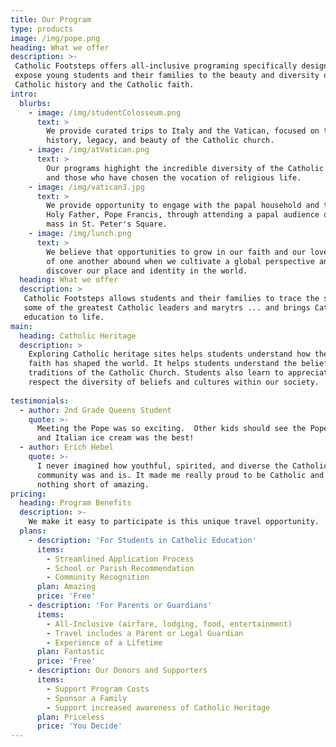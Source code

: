 ```yaml
---
title: Our Program
type: products
image: /img/pope.png
heading: What we offer
description: >-
 Catholic Footsteps offers all-inclusive programing specifically designed to 
 expose young students and their families to the beauty and diversity of 
 Catholic history and the Catholic faith.
intro:
  blurbs:
    - image: /img/studentColosseum.png
      text: >
        We provide curated trips to Italy and the Vatican, focused on the
        history, legacy, and beauty of the Catholic church.
    - image: /img/atVatican.png
      text: >
        Our programs highight the incredible diversity of the Catholic world
        and those who have chosen the vocation of religious life.
    - image: /img/vatican3.jpg
      text: >
        We provide opportunity to engage with the papal household and the
        Holy Father, Pope Francis, through attending a papal audience or 
        mass in St. Peter's Square.
    - image: /img/lunch.png
      text: >
        We believe that opportunities to grow in our faith and our love
        of one another abound when we cultivate a global perspective and 
        discover our place and identity in the world.
  heading: What we offer
  description: >
   Catholic Footsteps allows students and their families to trace the steps of
   some of the greatest Catholic leaders and marytrs ... and brings Catholic
   education to life.
main:
  heading: Catholic Heritage
  description: >
    Exploring Catholic heritage sites helps students understand how their
    faith has shaped the world. It helps students understand the beliefs and
    traditions of the Catholic Church. Students also learn to appreciate and 
    respect the diversity of beliefs and cultures within our society.
   
testimonials:
  - author: 2nd Grade Queens Student
    quote: >-
      Meeting the Pope was so exciting.  Other kids should see the Pope too
      and Italian ice cream was the best!
  - author: Erich Hebel
    quote: >-
      I never imagined how youthful, spirited, and diverse the Catholic
      community was and is. It made me really proud to be Catholic and was
      nothing short of amazing.
pricing:
  heading: Program Benefits
  description: >-
    We make it easy to participate is this unique travel opportunity.
  plans:
    - description: 'For Students in Catholic Education'
      items:
        - Streamlined Application Process
        - School or Parish Recommendation
        - Community Recognition
      plan: Amazing
      price: 'Free'
    - description: 'For Parents or Guardians'
      items:
        - All-Inclusive (airfare, lodging, food, entertainment)                   
        - Travel includes a Parent or Legal Guardian
        - Experience of a Lifetime
      plan: Fantastic
      price: 'Free'
    - description: Our Donors and Supporters
      items:
        - Support Program Costs
        - Sponsor a Family
        - Support increased awareness of Catholic Heritage
      plan: Priceless
      price: 'You Decide'
---
```



